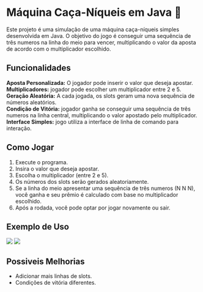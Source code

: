 <h1>Máquina Caça-Níqueis em Java 🎰</h1>

Este projeto é uma simulação de uma máquina caça-níqueis simples desenvolvida em Java. O objetivo do jogo é conseguir
uma sequência de três numeros na linha do meio para vencer, multiplicando o valor da aposta de acordo com o multiplicador
escolhido.

<h2>Funcionalidades</h2>

<b>Aposta Personalizada:</b> O jogador pode inserir o valor que deseja apostar. <br>
<b>Multiplicadores:</b> jogador pode escolher um multiplicador entre 2 e 5. <br>
<b>Geração Aleatória:</b> A cada jogada, os slots geram uma nova sequência de números aleatórios. <br>
<b>Condição de Vitória:</b> jogador ganha se conseguir uma sequência de três numeros na linha central, multiplicando o valor apostado pelo multiplicador. <br>
<b>Interface Simples:</b> jogo utiliza a interface de linha de comando para interação. <br>

<h2>Como Jogar</h2>

<ol>
    <li>Execute o programa.</li>
    <li>Insira o valor que deseja apostar.</li>
    <li>Escolha o multiplicador (entre 2 e 5).</li>
    <li>Os números dos slots serão gerados aleatoriamente.</li>
    <li>Se a linha do meio apresentar uma sequência de três numeros (N N N), você ganha e seu prêmio é calculado com base no multiplicador escolhido.</li>
    <li>Após a rodada, você pode optar por jogar novamente ou sair.</li>
</ol>

<h2>Exemplo de Uso</h2>

<img src="https://i.imgur.com/D4k0mEl.png">
<img src="https://i.imgur.com/eHVJQ7a.png">

<h2>Possiveis Melhorias</h2>

<ul>
    <li>Adicionar mais linhas de slots.</li>
    <li>Condições de vitória diferentes.</li>
</ul>
